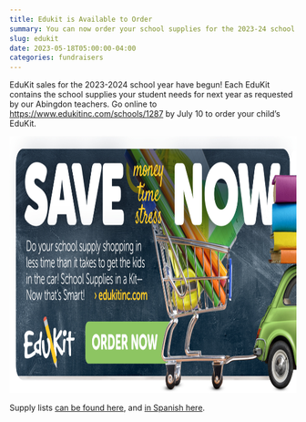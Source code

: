 ```yaml
--- 
title: Edukit is Available to Order
summary: You can now order your school supplies for the 2023-24 school year in one convenient package.
slug: edukit
date: 2023-05-18T05:00:00-04:00
categories: fundraisers
---
```


EduKit sales for the 2023-2024 school year have begun! Each EduKit contains the school supplies your student needs for next year as requested by our Abingdon teachers. Go online to https://www.edukitinc.com/schools/1287 by July 10 to order your child’s EduKit.

<a href="https://www.edukitinc.com/schools/1287/"><img src="images/flyer-en.jpg" alt="Edukit flyer" height="451" width="992" ></a>

Supply lists [can be found here](https://abingdon.apsva.us/wp-content/uploads/sites/3/2023/07/Class-Supply-List-2023-2024-English.pdf), and [in Spanish here](https://abingdon.apsva.us/wp-content/uploads/sites/3/2023/07/Class-Supply-2023-2024-Spanish.pdf).

<!--

Did you know that the EduKit program has raised nearly $3,200 for the Abingdon PTA since it started up in 2014? This program provides a convenient, easy, and less expensive option to purchase school supplies for the upcoming school year. Each kit contains what Abingdon will request, by grade, for the coming year.

Simply click below and follow the instructions to order the supply kits. The kits will be delivered directly to each child's classroom before the start of the school year.

Order by June 30 for the best prices! Extended ordering is available July 1 – August 1 for an additional fee and will be delivered to Abingdon before school begins.

Questions? Contact Samantha Levine-Finley, slevinefinley@gmail.com.

-->